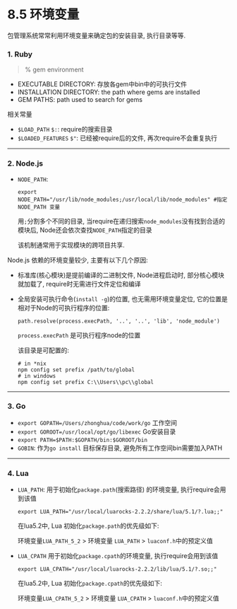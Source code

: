 # 8.5 环境变量

包管理系统常常利用环境变量来确定包的安装目录, 执行目录等等.

### 1. Ruby

> % gem environment

* EXECUTABLE DIRECTORY: 存放各gem中bin中的可执行文件
* INSTALLATION DIRECTORY: the path where gems are installed
* GEM PATHS: path used to search for gems

相关常量

* `$LOAD_PATH` `$:`: require的搜索目录
* `$LOADED_FEATURES` `$"`: 已经被require后的文件, 再次require不会重复执行

---

### 2. Node.js

* `NODE_PATH`:

  `export NODE_PATH="/usr/lib/node_modules;/usr/local/lib/node_modules" #指定 NODE_PATH 变量`

  用`;`分割多个不同的目录, 当require在递归搜索`node_modules`没有找到合适的模块后, Node还会依次查找`NODE_PATH`指定的目录

  该机制通常用于实现模块的跨项目共享.

<!--TODO 移走-->
Node.js 依赖的环境变量较少, 主要有以下几个原因:

* 标准库(核心模块)是提前编译的二进制文件, Node进程启动时, 部分核心模块就加载了, require时无需进行文件定位和编译

* 全局安装可执行命令(`install -g`)的位置, 也无需用环境变量定位, 它的位置是相对于Node的可执行程序的位置:

  `path.resolve(process.execPath, '..', '..', 'lib', 'node_module')`

  `process.execPath` 是可执行程序node的位置

  该目录是可配置的:

  ```
  # in *nix
  npm config set prefix /path/to/global
  # in windows
  npm config set prefix C:\\Users\\pc\\global
  ```

---

### 3. Go

* `export GOPATH=/Users/zhonghua/code/work/go` 工作空间
* `export GOROOT=/usr/local/opt/go/libexec` Go安装目录
* `export PATH=$PATH:$GOPATH/bin:$GOROOT/bin`
* `GOBIN`: 作为`go install` 目标保存目录, 避免所有工作空间bin需要加入PATH

---

### 4. Lua

* `LUA_PATH`: 用于初始化`package.path`(搜索路径) 的环境变量, 执行require会用到该值

  `export LUA_PATH="/usr/local/luarocks-2.2.2/share/lua/5.1/?.lua;;"` 

  在lua5.2中, Lua 初始化`package.path`的优先级如下:

  环境变量`LUA_PATH_5_2` > 环境变量 `LUA_PATH` > `luaconf.h`中的预定义值

* `LUA_CPATH` 用于初始化`package.cpath`的环境变量, 执行require会用到该值

  `export LUA_CPATH="/usr/local/luarocks-2.2.2/lib/lua/5.1/?.so;;"` 

  在lua5.2中, Lua 初始化`package.cpath`的优先级如下:

  环境变量`LUA_CPATH_5_2` > 环境变量 `LUA_CPATH` > `luaconf.h`中的预定义值

<!--
### Java
* `JAVA_HOME` 存储jre的目录
-->
